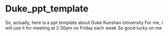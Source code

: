 # Duke_ppt_template
So, actually, here is a ppt template about Duke Kunshan University
For me, I will use it for meeting at 2:30pm on Friday each week
So good lucky on me
